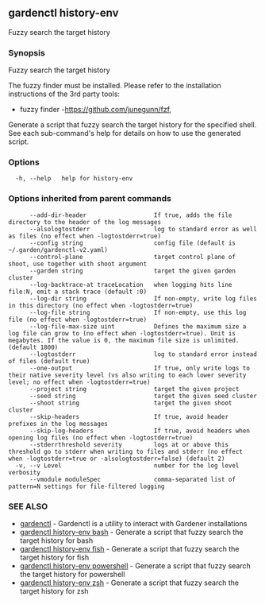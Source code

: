 ## gardenctl history-env

Fuzzy search the target history

### Synopsis

Fuzzy search the target history
		
The fuzzy finder must be installed.
Please refer to the installation instructions of the 3rd party tools:
* fuzzy finder -https://github.com/junegunn/fzf,

Generate a script that fuzzy search the target history for the specified shell.
See each sub-command's help for details on how to use the generated script.
		


### Options

```
  -h, --help   help for history-env
```

### Options inherited from parent commands

```
      --add-dir-header                   If true, adds the file directory to the header of the log messages
      --alsologtostderr                  log to standard error as well as files (no effect when -logtostderr=true)
      --config string                    config file (default is ~/.garden/gardenctl-v2.yaml)
      --control-plane                    target control plane of shoot, use together with shoot argument
      --garden string                    target the given garden cluster
      --log-backtrace-at traceLocation   when logging hits line file:N, emit a stack trace (default :0)
      --log-dir string                   If non-empty, write log files in this directory (no effect when -logtostderr=true)
      --log-file string                  If non-empty, use this log file (no effect when -logtostderr=true)
      --log-file-max-size uint           Defines the maximum size a log file can grow to (no effect when -logtostderr=true). Unit is megabytes. If the value is 0, the maximum file size is unlimited. (default 1800)
      --logtostderr                      log to standard error instead of files (default true)
      --one-output                       If true, only write logs to their native severity level (vs also writing to each lower severity level; no effect when -logtostderr=true)
      --project string                   target the given project
      --seed string                      target the given seed cluster
      --shoot string                     target the given shoot cluster
      --skip-headers                     If true, avoid header prefixes in the log messages
      --skip-log-headers                 If true, avoid headers when opening log files (no effect when -logtostderr=true)
      --stderrthreshold severity         logs at or above this threshold go to stderr when writing to files and stderr (no effect when -logtostderr=true or -alsologtostderr=false) (default 2)
  -v, --v Level                          number for the log level verbosity
      --vmodule moduleSpec               comma-separated list of pattern=N settings for file-filtered logging
```

### SEE ALSO

* [gardenctl](gardenctl.md)	 - Gardenctl is a utility to interact with Gardener installations
* [gardenctl history-env bash](gardenctl_history-env_bash.md)	 - Generate a script that fuzzy search the target history for bash
* [gardenctl history-env fish](gardenctl_history-env_fish.md)	 - Generate a script that fuzzy search the target history for fish
* [gardenctl history-env powershell](gardenctl_history-env_powershell.md)	 - Generate a script that fuzzy search the target history for powershell
* [gardenctl history-env zsh](gardenctl_history-env_zsh.md)	 - Generate a script that fuzzy search the target history for zsh

